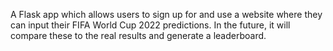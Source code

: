 A Flask app which allows users to sign up for and use a website where they can input their FIFA World Cup 2022 predictions.
In the future, it will compare these to the real results and generate a leaderboard.
